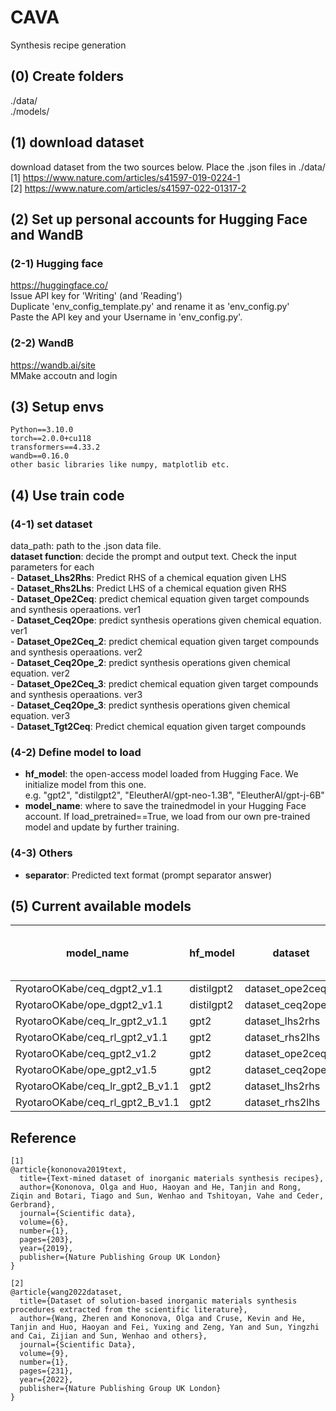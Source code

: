 # CAVA
Synthesis recipe generation

## (0) Create folders
./data/  
./models/  

## (1) download dataset
download dataset from the two sources below. Place the .json files in ./data/  
[1] https://www.nature.com/articles/s41597-019-0224-1  
[2] https://www.nature.com/articles/s41597-022-01317-2  


## (2) Set up personal accounts for Hugging Face and WandB
### (2-1) Hugging face
https://huggingface.co/  
Issue API key for 'Writing' (and 'Reading')  
Duplicate 'env_config_template.py' and rename it as 'env_config.py'  
Paste the API key and your Username in 'env_config.py'.   

### (2-2) WandB
https://wandb.ai/site  
MMake accoutn and login  

## (3) Setup envs
```
Python==3.10.0
torch==2.0.0+cu118  
transformers==4.33.2  
wandb==0.16.0
other basic libraries like numpy, matplotlib etc.  
```

## (4) Use train code
### (4-1) set dataset 
data_path: path to the .json data file.   
**dataset function**: decide the prompt and output text. Check the input parameters for each   
    - **Dataset_Lhs2Rhs**: Predict RHS of a chemical equation given LHS  
    - **Dataset_Rhs2Lhs**: Predict LHS of a chemical equation given RHS  
    - **Dataset_Ope2Ceq**: predict chemical equation given target compounds and synthesis operaations. ver1  
    - **Dataset_Ceq2Ope**: predict synthesis operations given chemical equation. ver1  
    - **Dataset_Ope2Ceq_2**: predict chemical equation given target compounds and synthesis operaations. ver2  
    - **Dataset_Ceq2Ope_2**: predict synthesis operations given chemical equation. ver2  
    - **Dataset_Ope2Ceq_3**: predict chemical equation given target compounds and synthesis operaations. ver3  
    - **Dataset_Ceq2Ope_3**: predict synthesis operations given chemical equation. ver3  
    - **Dataset_Tgt2Ceq**: Predict chemical equation given target compounds

### (4-2) Define model to load  

- **hf_model**: the open-access model loaded from Hugging Face. We initialize model from this one.  
e.g. "gpt2", "distilgpt2", "EleutherAI/gpt-neo-1.3B", "EleutherAI/gpt-j-6B"   
- **model_name**: where to save the trainedmodel in your Hugging Face account. If load_pretrained==True, we load from our own pre-trained model and update by further training.   


### (4-3) Others
- **separator**: Predicted text format (prompt separator answer)  


## (5) Current available models 
model_name | hf_model | dataset | data source | Ratio of used data | memo
--- | --- | --- | --- |--- |--- 
RyotaroOKabe/ceq_dgpt2_v1.1 | distilgpt2 | dataset_ope2ceq_2 | [1] | 0.1 | XX
RyotaroOKabe/ope_dgpt2_v1.1 | distilgpt2 | dataset_ceq2ope_2 | [1] | 0.1 | XX
RyotaroOKabe/ceq_lr_gpt2_v1.1 | gpt2 | dataset_lhs2rhs | [1] | 1 | XX
RyotaroOKabe/ceq_rl_gpt2_v1.1 | gpt2 | dataset_rhs2lhs | [1] | 1 | XX
RyotaroOKabe/ceq_gpt2_v1.2 | gpt2 | dataset_ope2ceq_2 | [1] | 1 | XX
RyotaroOKabe/ope_gpt2_v1.5 | gpt2 | dataset_ceq2ope_2 | [1] | 1 | XX
RyotaroOKabe/ceq_lr_gpt2_B_v1.1 | gpt2 | dataset_lhs2rhs | [2] | 1 | XX
RyotaroOKabe/ceq_rl_gpt2_B_v1.1 | gpt2 | dataset_rhs2lhs | [2] | 1 | XX



## Reference
```
[1]  
@article{kononova2019text,
  title={Text-mined dataset of inorganic materials synthesis recipes},
  author={Kononova, Olga and Huo, Haoyan and He, Tanjin and Rong, Ziqin and Botari, Tiago and Sun, Wenhao and Tshitoyan, Vahe and Ceder, Gerbrand},
  journal={Scientific data},
  volume={6},
  number={1},
  pages={203},
  year={2019},
  publisher={Nature Publishing Group UK London}
}

[2]  
@article{wang2022dataset,
  title={Dataset of solution-based inorganic materials synthesis procedures extracted from the scientific literature},
  author={Wang, Zheren and Kononova, Olga and Cruse, Kevin and He, Tanjin and Huo, Haoyan and Fei, Yuxing and Zeng, Yan and Sun, Yingzhi and Cai, Zijian and Sun, Wenhao and others},
  journal={Scientific Data},
  volume={9},
  number={1},
  pages={231},
  year={2022},
  publisher={Nature Publishing Group UK London}
}
```